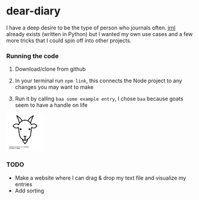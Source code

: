 # dear-diary
 
I have a deep desire to be the type of person who journals often. [jrnl](https://jrnl.sh/) already exists (written in Python) but I wanted my own use cases and a few more tricks that I could spin off into other projects.


### Running the code
1. Download/clone from github

2. In your terminal run `npm link`, this connects the Node project to any changes you may want to make

3. Run it by calling `baa some example entry`, I chose `baa` because goats seem to have a handle on life

<img src="goat.png" alt="goat pic" width="100px" height="100px">


### TODO

- Make a website where I can drag & drop my text file and visualize my entries
- Add sorting
